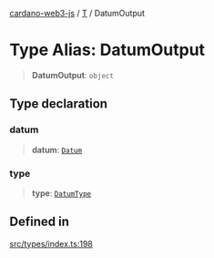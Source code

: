 [cardano-web3-js](../../../index.md) / [T](../index.md) / DatumOutput

# Type Alias: DatumOutput

> **DatumOutput**: `object`

## Type declaration

### datum

> **datum**: [`Datum`](Datum.md)

### type

> **type**: [`DatumType`](DatumType.md)

## Defined in

[src/types/index.ts:198](https://github.com/xray-network/cardano-web3-js/blob/0efa60054f9e70c553f4bc789b93f1afba32576f/src/types/index.ts#L198)
